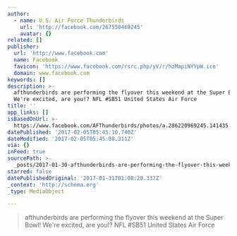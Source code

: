 ```yaml
---
author:
  - name: U.S. Air Force Thunderbirds
    url: 'http://facebook.com/267550469245'
    avatar: {}
related: []
publisher:
  url: 'http://www.facebook.com'
  name: Facebook
  favicon: 'https://www.facebook.com/rsrc.php/yV/r/hzMapiNYYpW.ico'
  domain: www.facebook.com
keywords: []
description: >-
  afthunderbirds are performing the flyover this weekend at the Super Bowl!
  We're excited, are you!? NFL #SB51 United States Air Force
title: ''
app_links: []
isBasedOnUrl: >-
  https://www.facebook.com/AFThunderbirds/photos/a.286220969245.141435.267550469245/10154996422774246/?type=3&theater
datePublished: '2017-02-05T05:45:10.740Z'
dateModified: '2017-02-05T05:45:08.311Z'
via: {}
inFeed: true
sourcePath: >-
  _posts/2017-01-30-afthunderbirds-are-performing-the-flyover-this-weekend-at-th.md
starred: false
datePublishedOriginal: '2017-01-31T01:08:20.337Z'
_context: 'http://schema.org'
_type: MediaObject

---
```

> afthunderbirds are performing the flyover this weekend at the Super Bowl! We're excited, are you!? NFL \#SB51 United States Air Force